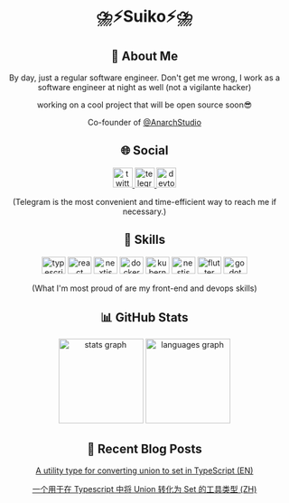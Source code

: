 <h1 align="center">⛈️⚡Suiko⚡⛈️</h1>

###

<h2 align="center">🖖 About Me</h2>
<p align="center">By day, just a regular software engineer. Don't get me wrong, I work as a software  engineer at night as well (not a vigilante hacker)</p>
<p align="center">working on a cool project that will be open source soon😎</p>
<p align="center">Co-founder of <a href="https://github.com/AnarchStudio">@AnarchStudio</a></p>

###

<h2 align="center">🌐 Social</h2>
<div align="center">
  <a href="https://twitter.com/suikodev" target="_blank">
    <img src="https://img.shields.io/static/v1?message=Twitter&logo=twitter&label=&color=1DA1F2&logoColor=white&labelColor=&style=for-the-badge" height="35" alt="twitter logo"  />
  </a>
  <a href="https://t.me/suikodev" target="_blank">
    <img src="https://img.shields.io/static/v1?message=Telegram&logo=telegram&label=&color=2CA5E0&logoColor=white&labelColor=&style=for-the-badge" height="35" alt="telegram logo"  />
  </a>
  <a href="https://dev.to/suikodev" target="_blank">
    <img src="https://img.shields.io/static/v1?message=dev.to&logo=dev.to&label=&color=2d49df&logoColor=white&labelColor=&style=for-the-badge" height="35" alt="devto logo"  />
  </a>
</div>
<p align="center">(Telegram is the most convenient and time-efficient way to reach me if necessary.)</p>

###

<h2 align="center">🔧 Skills</h2>
<div align="center">
  <img src="https://cdn.jsdelivr.net/gh/devicons/devicon/icons/typescript/typescript-plain.svg" height="30" width="42" alt="typescript logo"  />
  <img src="https://cdn.jsdelivr.net/gh/devicons/devicon/icons/react/react-original.svg" height="30" width="42" alt="react logo"  />
  <img src="https://cdn.jsdelivr.net/gh/devicons/devicon/icons/nextjs/nextjs-original.svg" height="30" width="42" alt="nextjs logo"  />
  <img src="https://cdn.jsdelivr.net/gh/devicons/devicon/icons/docker/docker-original.svg" height="30" width="42" alt="docker logo"  />
  <img src="https://cdn.jsdelivr.net/gh/devicons/devicon/icons/kubernetes/kubernetes-plain.svg" height="30" width="42" alt="kubernetes logo"  />
  <img src="https://cdn.jsdelivr.net/gh/devicons/devicon/icons/nestjs/nestjs-plain.svg" height="30" width="42" alt="nestjs logo"  />
  <img src="https://cdn.jsdelivr.net/gh/devicons/devicon/icons/flutter/flutter-original.svg" height="30" width="42" alt="flutter logo"  />
  <img src="https://cdn.jsdelivr.net/gh/devicons/devicon/icons/godot/godot-original.svg" height="30" width="42" alt="godot logo"  />
</div>
<p align="center">(What I'm most proud of are my front-end and devops skills)</p>

###

<h2 align="center">📊 GitHub Stats</h2>
<div align="center">
  <img src="https://github-readme-stats-suiko.vercel.app/api?hide_title=false&hide_rank=false&show_icons=true&count_private=true&disable_animations=false&theme=github_dark&locale=en&hide_border=true&username=suikodev" height="150" alt="stats graph"  />
  <img src="https://github-readme-stats-suiko.vercel.app/api/top-langs?locale=en&hide_title=false&layout=compact&card_width=320&langs_count=5&theme=github_dark&hide_border=true&username=suikodev" height="150" alt="languages graph"  />
</div>

###

<div align="center">
  <h2>📃 Recent Blog Posts</h2>
<!-- BLOG-POST-LIST:START -->
<p><a href="https://suiko.dev/en/blog/union-to-set">A utility type for converting union to set in TypeScript &lpar;EN&rpar;</a></p>

<p><a href="https://suiko.dev/zh/blog/union-to-set">一个用于在 Typescript 中将 Union 转化为 Set 的工具类型 &lpar;ZH&rpar;</a></p>
<!-- BLOG-POST-LIST:END -->
</div>

###
